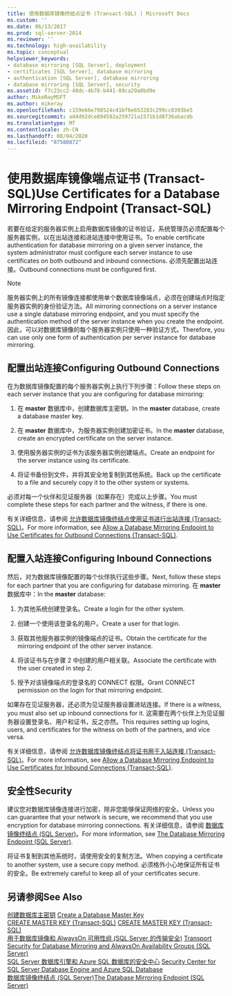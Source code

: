 ```yaml
---
title: 使用数据库镜像终结点证书 (Transact-SQL) | Microsoft Docs
ms.custom: ''
ms.date: 06/13/2017
ms.prod: sql-server-2014
ms.reviewer: ''
ms.technology: high-availability
ms.topic: conceptual
helpviewer_keywords:
- database mirroring [SQL Server], deployment
- certificates [SQL Server], database mirroring
- authentication [SQL Server], database mirroring
- database mirroring [SQL Server], security
ms.assetid: f7c23cc2-48dc-4b78-b441-89ca29a0bd9e
author: MikeRayMSFT
ms.author: mikeray
ms.openlocfilehash: c159e66e798524c41bf6e653283c299cc8393be5
ms.sourcegitcommit: ad4d92dce894592a259721a1571b1d8736abacdb
ms.translationtype: MT
ms.contentlocale: zh-CN
ms.lasthandoff: 08/04/2020
ms.locfileid: "87580872"
---
```

# <a name="use-certificates-for-a-database-mirroring-endpoint-transact-sql"></a><span data-ttu-id="20339-102">使用数据库镜像端点证书 (Transact-SQL)</span><span class="sxs-lookup"><span data-stu-id="20339-102">Use Certificates for a Database Mirroring Endpoint (Transact-SQL)</span></span>
  <span data-ttu-id="20339-103">若要在给定的服务器实例上启用数据库镜像的证书验证，系统管理员必须配置每个服务器实例，以在出站连接和进站连接中使用证书。</span><span class="sxs-lookup"><span data-stu-id="20339-103">To enable certificate authentication for database mirroring on a given server instance, the system administrator must configure each server instance to use certificates on both outbound and inbound connections.</span></span> <span data-ttu-id="20339-104">必须先配置出站连接。</span><span class="sxs-lookup"><span data-stu-id="20339-104">Outbound connections must be configured first.</span></span>  
  
> [!NOTE]  
>  <span data-ttu-id="20339-105">服务器实例上的所有镜像连接都使用单个数据库镜像端点，必须在创建端点时指定服务器实例的身份验证方法。</span><span class="sxs-lookup"><span data-stu-id="20339-105">All mirroring connections on a server instance use a single database mirroring endpoint, and you must specify the authentication method of the server instance when you create the endpoint.</span></span> <span data-ttu-id="20339-106">因此，可以对数据库镜像的每个服务器实例只使用一种验证方式。</span><span class="sxs-lookup"><span data-stu-id="20339-106">Therefore, you can use only one form of authentication per server instance for database mirroring.</span></span>  
  
## <a name="configuring-outbound-connections"></a><span data-ttu-id="20339-107">配置出站连接</span><span class="sxs-lookup"><span data-stu-id="20339-107">Configuring Outbound Connections</span></span>  
 <span data-ttu-id="20339-108">在为数据库镜像配置的每个服务器实例上执行下列步骤：</span><span class="sxs-lookup"><span data-stu-id="20339-108">Follow these steps on each server instance that you are configuring for database mirroring:</span></span>  
  
1.  <span data-ttu-id="20339-109">在 **master** 数据库中，创建数据库主密钥。</span><span class="sxs-lookup"><span data-stu-id="20339-109">In the **master** database, create a database master key.</span></span>  
  
2.  <span data-ttu-id="20339-110">在 **master** 数据库中，为服务器实例创建加密证书。</span><span class="sxs-lookup"><span data-stu-id="20339-110">In the **master** database, create an encrypted certificate on the server instance.</span></span>  
  
3.  <span data-ttu-id="20339-111">使用服务器实例的证书为该服务器实例创建端点。</span><span class="sxs-lookup"><span data-stu-id="20339-111">Create an endpoint for the server instance using its certificate.</span></span>  
  
4.  <span data-ttu-id="20339-112">将证书备份到文件，并将其安全地复制到其他系统。</span><span class="sxs-lookup"><span data-stu-id="20339-112">Back up the certificate to a file and securely copy it to the other system or systems.</span></span>  
  
 <span data-ttu-id="20339-113">必须对每一个伙伴和见证服务器（如果存在）完成以上步骤。</span><span class="sxs-lookup"><span data-stu-id="20339-113">You must complete these steps for each partner and the witness, if there is one.</span></span>  
  
 <span data-ttu-id="20339-114">有关详细信息，请参阅 [允许数据库镜像终结点使用证书进行出站连接 (Transact-SQL)](database-mirroring-use-certificates-for-outbound-connections.md)。</span><span class="sxs-lookup"><span data-stu-id="20339-114">For more information, see [Allow a Database Mirroring Endpoint to Use Certificates for Outbound Connections &#40;Transact-SQL&#41;](database-mirroring-use-certificates-for-outbound-connections.md).</span></span>  
  
## <a name="configuring-inbound-connections"></a><span data-ttu-id="20339-115">配置入站连接</span><span class="sxs-lookup"><span data-stu-id="20339-115">Configuring Inbound Connections</span></span>  
 <span data-ttu-id="20339-116">然后，对为数据库镜像配置的每个伙伴执行这些步骤。</span><span class="sxs-lookup"><span data-stu-id="20339-116">Next, follow these steps for each partner that you are configuring for database mirroring.</span></span> <span data-ttu-id="20339-117">在 **master** 数据库中：</span><span class="sxs-lookup"><span data-stu-id="20339-117">In the **master** database:</span></span>  
  
1.  <span data-ttu-id="20339-118">为其他系统创建登录名。</span><span class="sxs-lookup"><span data-stu-id="20339-118">Create a login for the other system.</span></span>  
  
2.  <span data-ttu-id="20339-119">创建一个使用该登录名的用户。</span><span class="sxs-lookup"><span data-stu-id="20339-119">Create a user for that login.</span></span>  
  
3.  <span data-ttu-id="20339-120">获取其他服务器实例的镜像端点的证书。</span><span class="sxs-lookup"><span data-stu-id="20339-120">Obtain the certificate for the mirroring endpoint of the other server instance.</span></span>  
  
4.  <span data-ttu-id="20339-121">将该证书与在步骤 2 中创建的用户相关联。</span><span class="sxs-lookup"><span data-stu-id="20339-121">Associate the certificate with the user created in step 2.</span></span>  
  
5.  <span data-ttu-id="20339-122">授予对该镜像端点的登录名的 CONNECT 权限。</span><span class="sxs-lookup"><span data-stu-id="20339-122">Grant CONNECT permission on the login for that mirroring endpoint.</span></span>  
  
 <span data-ttu-id="20339-123">如果存在见证服务器，还必须为见证服务器设置进站连接。</span><span class="sxs-lookup"><span data-stu-id="20339-123">If there is a witness, you must also set up inbound connections for it.</span></span> <span data-ttu-id="20339-124">这需要在两个伙伴上为见证服务器设置登录名、用户和证书，反之亦然。</span><span class="sxs-lookup"><span data-stu-id="20339-124">This requires setting up logins, users, and certificates for the witness on both of the partners, and vice versa.</span></span>  
  
 <span data-ttu-id="20339-125">有关详细信息，请参阅 [允许数据库镜像终结点将证书用于入站连接 (Transact-SQL)](database-mirroring-use-certificates-for-inbound-connections.md)。</span><span class="sxs-lookup"><span data-stu-id="20339-125">For more information, see [Allow a Database Mirroring Endpoint to Use Certificates for Inbound Connections &#40;Transact-SQL&#41;](database-mirroring-use-certificates-for-inbound-connections.md).</span></span>  
  
## <a name="security"></a><span data-ttu-id="20339-126">安全性</span><span class="sxs-lookup"><span data-stu-id="20339-126">Security</span></span>  
 <span data-ttu-id="20339-127">建议您对数据库镜像连接进行加密，除非您能够保证网络的安全。</span><span class="sxs-lookup"><span data-stu-id="20339-127">Unless you can guarantee that your network is secure, we recommend that you use encryption for database mirroring connections.</span></span> <span data-ttu-id="20339-128">有关详细信息，请参阅 [数据库镜像终结点 (SQL Server)](the-database-mirroring-endpoint-sql-server.md)。</span><span class="sxs-lookup"><span data-stu-id="20339-128">For more information, see [The Database Mirroring Endpoint &#40;SQL Server&#41;](the-database-mirroring-endpoint-sql-server.md).</span></span>  
  
 <span data-ttu-id="20339-129">将证书复制到其他系统时，请使用安全的复制方法。</span><span class="sxs-lookup"><span data-stu-id="20339-129">When copying a certificate to another system, use a secure copy method.</span></span> <span data-ttu-id="20339-130">必须格外小心地保证所有证书的安全。</span><span class="sxs-lookup"><span data-stu-id="20339-130">Be extremely careful to keep all of your certificates secure.</span></span>  
  
## <a name="see-also"></a><span data-ttu-id="20339-131">另请参阅</span><span class="sxs-lookup"><span data-stu-id="20339-131">See Also</span></span>  
 <span data-ttu-id="20339-132">[创建数据库主密钥](../../relational-databases/security/encryption/create-a-database-master-key.md) </span><span class="sxs-lookup"><span data-stu-id="20339-132">[Create a Database Master Key](../../relational-databases/security/encryption/create-a-database-master-key.md) </span></span>  
 <span data-ttu-id="20339-133">[CREATE MASTER KEY (Transact-SQL)](/sql/t-sql/statements/create-master-key-transact-sql) </span><span class="sxs-lookup"><span data-stu-id="20339-133">[CREATE MASTER KEY &#40;Transact-SQL&#41;](/sql/t-sql/statements/create-master-key-transact-sql) </span></span>  
 <span data-ttu-id="20339-134">[用于数据库镜像和 AlwaysOn 可用性组 &#40;SQL Server 的传输安全&#41;](transport-security-database-mirroring-always-on-availability.md) </span><span class="sxs-lookup"><span data-stu-id="20339-134">[Transport Security for Database Mirroring and AlwaysOn Availability Groups &#40;SQL Server&#41;](transport-security-database-mirroring-always-on-availability.md) </span></span>  
 <span data-ttu-id="20339-135">[SQL Server 数据库引擎和 Azure SQL 数据库的安全中心](../../relational-databases/security/security-center-for-sql-server-database-engine-and-azure-sql-database.md) </span><span class="sxs-lookup"><span data-stu-id="20339-135">[Security Center for SQL Server Database Engine and Azure SQL Database](../../relational-databases/security/security-center-for-sql-server-database-engine-and-azure-sql-database.md) </span></span>  
 [<span data-ttu-id="20339-136">数据库镜像终结点 (SQL Server)</span><span class="sxs-lookup"><span data-stu-id="20339-136">The Database Mirroring Endpoint &#40;SQL Server&#41;</span></span>](the-database-mirroring-endpoint-sql-server.md)  
  
  
